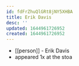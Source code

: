 ```yaml
---
id: fdFrZhuQlGRt8jNY5XHBA
title: Erik Davis
desc: ''
updated: 1644961726952
created: 1644961726952
---
```



- [[person]] - Erik Davis
- appeared 1x at the stoa
